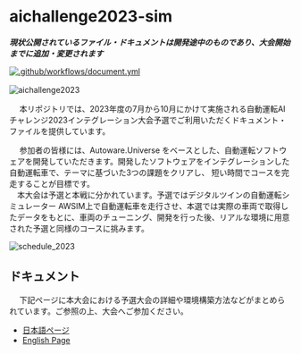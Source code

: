# aichallenge2023-sim
***現状公開されているファイル・ドキュメントは開発途中のものであり、大会開始までに追加・変更されます***

[![.github/workflows/document.yml](https://github.com/AutomotiveAIChallenge/aichallenge2023-sim/actions/workflows/document.yml/badge.svg?branch=feature%2Fen)](https://github.com/AutomotiveAIChallenge/aichallenge2023-sim/actions/workflows/document.yml)

![aichallenge2023](https://github.com/AutomotiveAIChallenge/aichallenge2023-sim/assets/113989589/9b56b775-0628-4e26-af86-331a5c13a6bb)　　
　　
  
&emsp; 本リポジトリでは、2023年度の7月から10月にかけて実施される自動運転AIチャレンジ2023インテグレーション大会予選でご利用いただくドキュメント・ファイルを提供しています。　　　　

&emsp; 参加者の皆様には、Autoware.Universe をベースとした、自動運転ソフトウェアを開発していただきます。開発したソフトウェアをインテグレーションした自動運転車で、テーマに基づいた3つの課題をクリアし、 短い時間でコースを完走することが目標です。  
&emsp;本大会は予選と本戦に分かれています。予選ではデジタルツインの自動運転シミュレーター AWSIM上で自動運転車を走行させ、本選では実際の車両で取得したデータをもとに、車両のチューニング、開発を行った後、リアルな環境に用意された予選と同様のコースに挑みます。

![schedule_2023](https://github.com/AutomotiveAIChallenge/aichallenge2023-sim/assets/113989589/58e75a25-b823-4b20-9282-885a21527af8)

## ドキュメント
&emsp; 下記ページに本大会における予選大会の詳細や環境構築方法などがまとめられています。ご参照の上、大会へご参加ください。
- [日本語ページ](https://automotiveaichallenge.github.io/aichallenge2023-sim/index.html)
- [English Page](https://automotiveaichallenge.github.io/aichallenge2023-sim/en/index.html)
